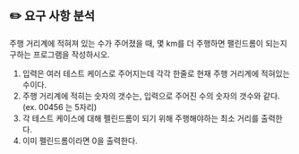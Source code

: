 ## ✏️ 요구 사항 분석

주행 거리계에 적혀져 있는 수가 주어졌을 때, 몇 km를 더 주행하면 팰린드롬이 되는지 구하는 프로그램을 작성하시오.

1. 입력은 여러 테스트 케이스로 주어지는데 각각 한줄로 현재 주행 거리계에 적혀있는 수이다.
2. 주행 거리계에 적히는 숫자의 갯수는, 입력으로 주어진 수의 숫자의 갯수와 같다. (ex. 00456 는 5자리)
3. 각 테스트 케이스에 대해 펠린드롬이 되기 위해 주행해야하는 최소 거리를 출력한다.
4. 이미 펠린드롬이라면 0을 출력한다.

